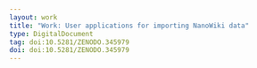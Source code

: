 ```yaml
---
layout: work
title: "Work: User applications for importing NanoWiki data"
type: DigitalDocument
tag: doi:10.5281/ZENODO.345979
doi: doi:10.5281/ZENODO.345979
---
```

